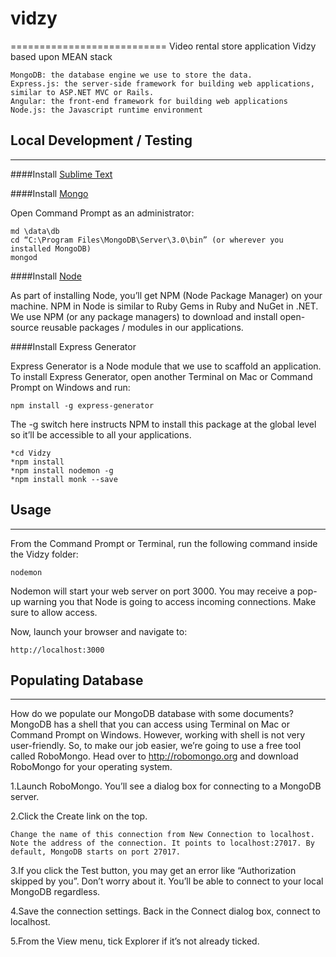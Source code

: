 # vidzy
===========================
Video rental store application Vidzy based upon MEAN stack

    MongoDB: the database engine we use to store the data.
    Express.js: the server-side framework for building web applications, similar to ASP.NET MVC or Rails.
    Angular: the front-end framework for building web applications  
    Node.js: the Javascript runtime environment




## Local Development / Testing
---------------------------------------
####Install [Sublime Text](http://sublimetext.com)

####Install [Mongo](http://mongodb.org)

Open Command Prompt as an administrator:

	md \data\db
	cd “C:\Program Files\MongoDB\Server\3.0\bin” (or wherever you installed MongoDB)
	mongod

####Install [Node](https://nodejs.org)

As part of installing Node, you’ll get NPM (Node Package Manager) on your machine. NPM in Node is similar to Ruby Gems in Ruby and NuGet in .NET. We use NPM (or any package managers) to download and install open-source reusable packages / modules in our applications.

####Install Express Generator

Express Generator is a Node module that we use to scaffold an application. To install Express Generator, open another Terminal on Mac or Command Prompt on Windows and run:

    npm install -g express-generator
    
The -g switch here instructs NPM to install this package at the global level so it’ll be accessible to all your applications.

    *cd Vidzy
    *npm install 
    *npm install nodemon -g
    *npm install monk --save 
    
    
## Usage
---------------------------------------
From the Command Prompt or Terminal, run the following command inside the Vidzy folder:

    nodemon 

Nodemon will start your web server on port 3000. You may receive a pop-up warning you that Node is going to access incoming connections. Make sure to allow access.

Now, launch your browser and navigate to:

    http://localhost:3000

## Populating Database
---------------------------------------
How do we populate our MongoDB database with some documents? MongoDB has a shell that you can access using Terminal on Mac or Command Prompt on Windows. However, working with shell is not very user-friendly. So, to make our job easier, we’re going to use a free tool called RoboMongo. Head over to http://robomongo.org and download RoboMongo for your operating system.

1.Launch RoboMongo. You’ll see a dialog box for connecting to a MongoDB server.

2.Click the Create link on the top.

    Change the name of this connection from New Connection to localhost. Note the address of the connection. It points to localhost:27017. By default, MongoDB starts on port 27017.

3.If you click the Test button, you may get an error like “Authorization skipped by you”. Don’t worry about it. You’ll be able to connect to your local MongoDB regardless.  

4.Save the connection settings. Back in the Connect dialog box, connect to localhost.

5.From the View menu, tick Explorer if it’s not already ticked.

